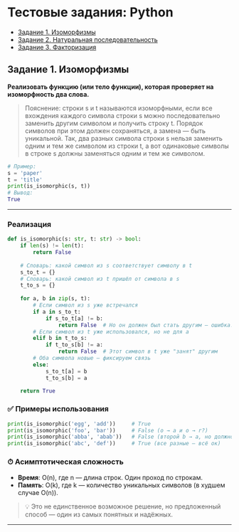 # Тестовые задания: Python

- [Задание 1. Изоморфизмы](#задание-1-изоморфизмы)
- [Задание 2. Натуральная последовательность](#задание-2-натуральная-последовательность)
- [Задание 3. Факторизация](#задание-3-факторизация)

## Задание 1. Изоморфизмы

**Реализовать функцию (или тело функции), которая проверяет на изоморфность два слова.**

> Пояснение: строки s и t называются изоморфными, если все вхождения каждого символа строки s можно последовательно заменить другим символом и получить строку t. Порядок символов при этом должен сохраняться, а замена — быть уникальной. Так, два разных символа строки s нельзя заменить одним и тем же символом из строки t, а вот одинаковые символы в строке s должны заменяться одним и тем же символом.

```python
# Пример:
s = 'paper' 
t = 'title' 
print(is_isomorphic(s, t))
# Вывод: 
True
```

---

### Реализация

```python
def is_isomorphic(s: str, t: str) -> bool:
    if len(s) != len(t):
        return False
    
    # Словарь: какой символ из s соответствует символу в t
    s_to_t = {}
    # Словарь: какой символ из t пришёл от символа в s
    t_to_s = {}
    
    for a, b in zip(s, t):
        # Если символ из s уже встречался
        if a in s_to_t:
            if s_to_t[a] != b:
                return False  # Но он должен был стать другим — ошибка!
        # Если символ из t уже использовался, но не для a
        elif b in t_to_s:
            if t_to_s[b] != a:
                return False  # Этот символ в t уже "занят" другим
        # Оба символа новые — фиксируем связь
        else:
            s_to_t[a] = b
            t_to_s[b] = a

    return True
```

### ✅ Примеры использования

```python
print(is_isomorphic('egg', 'add'))     # True
print(is_isomorphic('foo', 'bar'))     # False (o → a и o → r?)
print(is_isomorphic('abba', 'abab'))   # False (второй b → a, но должно быть b)
print(is_isomorphic('abc', 'def'))     # True (все разные — всё ок)
```

### ⏱ Асимптотическая сложность

- **Время**: O(n), где n — длина строк. Один проход по строкам.
- **Память**: O(k), где k — количество уникальных символов (в худшем случае O(n)).

> 💡 Это не единственное возможное решение, но предложенный способ — один из самых понятных и надёжных.

---
